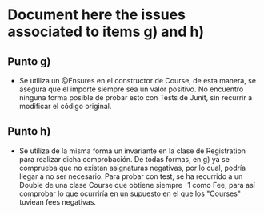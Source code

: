 # Document here the issues associated to items g) and h)
## Punto g)
- Se utiliza un @Ensures en el constructor de Course, de esta manera, se asegura que el importe siempre sea un valor positivo. No encuentro ninguna forma posible de probar esto con Tests de Junit, sin recurrir a modificar el código original.

## Punto h)
- Se utiliza de la misma forma un invariante en la clase de Registration para realizar dicha comprobación. De todas formas, en g) ya se comprueba que no existan asignaturas negativas, por lo cual, podría llegar a no ser necesario. Para probar con test, se ha recurrido a un Double de una clase Course que obtiene siempre -1 como Fee, para así comprobar lo que ocurriría en un supuesto en el que los "Courses" tuviean fees negativas.